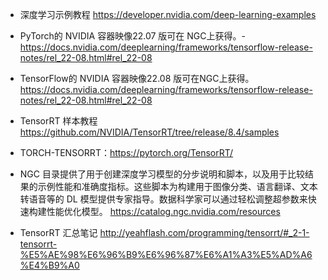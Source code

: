 

- 深度学习示例教程
https://developer.nvidia.com/deep-learning-examples

- PyTorch的 NVIDIA 容器映像22.07 版可在 NGC上获得。-
https://docs.nvidia.com/deeplearning/frameworks/tensorflow-release-notes/rel_22-08.html#rel_22-08

- TensorFlow的 NVIDIA 容器映像22.08 版可在NGC上获得。
https://docs.nvidia.com/deeplearning/frameworks/tensorflow-release-notes/rel_22-08.html#rel_22-08

- TensorRT 样本教程
https://github.com/NVIDIA/TensorRT/tree/release/8.4/samples

- TORCH-TENSORRT：https://pytorch.org/TensorRT/

- NGC 目录提供了用于创建深度学习模型的分步说明和脚本，以及用于比较结果的示例性能和准确度指标。这些脚本为构建用于图像分类、语言翻译、文本转语音等的 DL 模型提供专家指导。数据科学家可以通过轻松调整超参数来快速构建性能优化模型。
https://catalog.ngc.nvidia.com/resources

- TensorRT 汇总笔记
http://yeahflash.com/programming/tensorrt/#_2-1-tensorrt-%E5%AE%98%E6%96%B9%E6%96%87%E6%A1%A3%E5%AD%A6%E4%B9%A0
